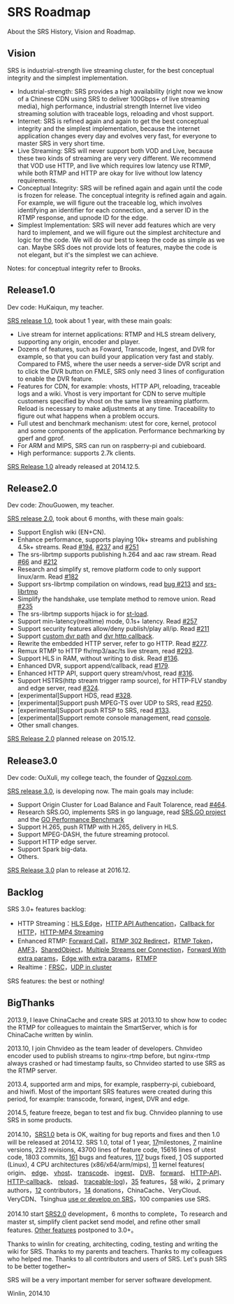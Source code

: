 # SRS Roadmap

About the SRS History, Vision and Roadmap.

## Vision

SRS is industrial-strength live streaming cluster, for the best conceptual integrity and the simplest implementation.

* Industrial-strength: SRS provides a high availability (right now we know of a Chinese CDN using SRS to deliver 100Gbps+ of live streaming media), high performance, industrial strength Internet live video streaming solution with traceable logs, reloading and vhost support.
* Internet: SRS is refined again and again to get the best conceptual integrity and the simplest implementation, because the internet application changes every day and evolves very fast, for everyone to master SRS in very short time.
* Live Streaming: SRS will never support both VOD and Live, because these two kinds of streaming are very very different. We recommend that VOD use HTTP, and live which requires low latency use RTMP, while both RTMP and HTTP are okay for live without low latency requirements.
* Conceptual Integrity: SRS will be refined again and again until the code is frozen for release. The conceptual integrity is refined again and again. For example, we will figure out the traceable log, which involves identifying an identifier for each connection, and a server ID in the RTMP response, and upnode ID for the edge.
* Simplest Implementation: SRS will never add features which are very hard to implement, and we will figure out the simplest architecture and logic for the code. We will do our best to keep the code as simple as we can. Maybe SRS does not provide lots of features, maybe the code is not elegant, but it's the  simplest we can achieve.

Notes: for conceptual integrity refer to Brooks.

## Release1.0

Dev code: HuKaiqun, my teacher.

[SRS release 1.0](https://github.com/simple-rtmp-server/srs/tree/1.0release), took about 1 year, with these main goals:

* Live stream for internet applications: RTMP and HLS stream delivery, supporting any origin, encoder and player.
* Dozens of features, such as Foward, Transcode, Ingest, and DVR for example, so that you can build your application very fast and stably. Compared to FMS, where the user needs a server-side DVR script and to click the DVR button on FMLE, SRS only need 3 lines of configuration to enable the DVR feature.
* Features for CDN, for example: vhosts, HTTP API, reloading, traceable logs and a wiki. Vhost is very important for CDN to serve multiple customers specified by vhost on the same live streaming platform. Reload is necessary to make adjustments at any time. Traceability to figure out what happens when a problem occurs.
* Full utest and benchmark mechanism: utest for core, kernel, protocol and some components of the application. Performance bechmarking by gperf and gprof.
* For ARM and MIPS, SRS can run on raspberry-pi and cubieboard.
* High performance: supports 2.7k clients.

[SRS Release 1.0](https://github.com/simple-rtmp-server/srs/tree/1.0release) already released at 2014.12.5.

## Release2.0

Dev code: ZhouGuowen, my teacher.

[SRS release 2.0](https://github.com/simple-rtmp-server/srs/tree/2.0release), took about 6 months, with these main goals:

* Support English wiki (EN+CN).
* Enhance performance, supports playing 10k+ streams and publishing 4.5k+ streams. Read [#194](https://github.com/simple-rtmp-server/srs/issues/194), [#237](https://github.com/simple-rtmp-server/srs/issues/237) and [#251](https://github.com/simple-rtmp-server/srs/issues/251)
* The srs-librtmp supports publishing h.264 and aac raw stream. Read [#66](https://github.com/simple-rtmp-server/srs/issues/66) and [#212](https://github.com/simple-rtmp-server/srs/issues/212)
* Research and simplify st, remove platform code to only support linux/arm. Read [#182](https://github.com/simple-rtmp-server/srs/issues/182)
* Support srs-librtmp compilation on windows, read [bug #213](https://github.com/simple-rtmp-server/srs/issues/213) and [srs-librtmp](https://github.com/winlinvip/srs.librtmp)
* Simplify the handshake, use template method to remove union. Read [#235](https://github.com/simple-rtmp-server/srs/issues/235) 
* The srs-librtmp supports hijack io for [st-load](https://github.com/winlinvip/st-load).
* Support min-latency(realtime) mode, 0.1s+ latency. Read [#257](https://github.com/simple-rtmp-server/srs/issues/257#issuecomment-66773208)
* Support security features allow/deny publish/play all/ip. Read [#211](https://github.com/simple-rtmp-server/srs/issues/211)
* Support [custom dvr path](https://github.com/simple-rtmp-server/srs/issues/179) 
and [dvr http callback](https://github.com/simple-rtmp-server/srs/issues/274).
* Rewrite the embedded HTTP server, refer to go HTTP. Read [#277](https://github.com/simple-rtmp-server/srs/issues/277).
* Remux RTMP to HTTP flv/mp3/aac/ts live stream, read [#293](https://github.com/simple-rtmp-server/srs/issues/293).
* Support HLS in RAM, without writing to disk. Read [#136](https://github.com/simple-rtmp-server/srs/issues/136).
* Enhanced DVR, support append/callback, read [#179](https://github.com/simple-rtmp-server/srs/issues/179).
* Enhanced HTTP API, support query stream/vhost, read [#316](https://github.com/simple-rtmp-server/srs/issues/316).
* Support HSTRS(http stream trigger ramp source), for HTTP-FLV standby and edge server, read [#324](https://github.com/simple-rtmp-server/srs/issues/324).
* [experimental]Support HDS, read [#328](https://github.com/simple-rtmp-server/srs/issues/328).
* [experimental]Support push MPEG-TS over UDP to SRS, read [#250](https://github.com/simple-rtmp-server/srs/issues/250).
* [experimental]Support push RTSP to SRS, read [#133](https://github.com/simple-rtmp-server/srs/issues/133).
* [experimental]Support remote console management, read [console](http://ossrs.net:1985/console).
* Other small changes.

[SRS Release 2.0](https://github.com/simple-rtmp-server/srs/tree/2.0release) planned release on 2015.12.

## Release3.0

Dev code: OuXuli, my college teach, the founder of [Qgzxol.com](http://www.qgzxol.com).

[SRS release 3.0](https://github.com/simple-rtmp-server/srs/tree/develop), is developing now. The main goals may include:

* Support Origin Cluster for Load Balance and Fault Tolarence, read [#464][bug464].
* Research SRS.GO, implements SRS in go language, read [SRS.GO project](https://github.com/winlinvip/srs.go) and the [GO Performance Benchmark](http://blog.csdn.net/win_lin/article/details/41379799)
* Support H.265, push RTMP with H.265, delivery in HLS.
* Support MPEG-DASH, the future streaming protocol.
* Support HTTP edge server.
* Support Spark big-data.
* Others.

[SRS Release 3.0][develop] plan to release at 2016.12.

## Backlog

SRS 3.0+ features backlog:

* HTTP Streaming：[HLS Edge][bug130]，[HTTP API Authencation][bug83]，[Callback for HTTP][bug52]，[HTTP-MP4 Streaming][bug174]
* Enhanced RTMP: [Forward Call][bug106]，[RTMP 302 Redirect][bug92]，[RTMP Token][bug71]，[AMF3][bug131]，[SharedObject][bug132]，[Multiple Streams per Connection][bug156]，[Forward With extra params][bug163]，[Edge with extra params][bug164]，[RTMFP][bug93]
* Realtime：[FRSC][bug90]，[UDP in cluster][bug94]

SRS features: the best or nothing!

## BigThanks

2013.9, I leave ChinaCache and create SRS at 2013.10 to show how to codec the RTMP for colleagues to maintain the SmartServer, which is for ChinaCache written by winlin.

2013.10, I join Chnvideo as the team leader of developers. Chnvideo encoder used to publish streams to nginx-rtmp before, but nginx-rtmp always crashed or had timestamp faults, so Chnvideo started to use SRS as the RTMP server.

2013.4, supported arm and mips, for example, raspberry-pi, cubieboard, and hiwifi. Most of the important SRS features were created during this period, for example: transcode, forward, ingest, DVR and edge.

2014.5, feature freeze, began to test and fix bug. Chnvideo planning to use SRS in some products.

2014.10，[SRS1.0](v1_EN_Product#release10) beta is OK, waiting for bug reports and fixes and then 1.0 will be released at 2014.12. SRS 1.0, total of 1 year, [17](https://github.com/simple-rtmp-server/srs/releases)milestones, [7](https://github.com/simple-rtmp-server/srs/tree/1.0release#releases) mainline versions, 223 revisions, 43700 lines of feature code, 15616 lines of utest code, 1803 commits, [161](https://github.com/simple-rtmp-server/srs/issues) bugs and features, [117](https://github.com/simple-rtmp-server/srs/issues?q=milestone%3A"srs+1.0+release") bugs fixed, [1](https://github.com/simple-rtmp-server/srs/tree/1.0release#system-requirements) OS supported (Linux), 4 CPU architectures (x86/x64/arm/mips), [11](https://github.com/simple-rtmp-server/srs/tree/1.0release#about) kernel features( origin、 [edge](v1_EN_Edge)、 [vhost](v1_EN_RtmpUrlVhost)、 [transcode](v1_EN_FFMPEG)、 [ingest](v1_EN_Ingest)、 [DVR](v1_EN_DVR)、 [forward](v1_EN_FFMPEG)、 [HTTP-API](v1_EN_HTTPApi)、 [HTTP-callback](v1_EN_HTTPCallback)、 [reload](v1_EN_Reload)、 [traceable-log](v1_EN_SrsLog))，[35](https://github.com/simple-rtmp-server/srs/tree/1.0release#summary) features，[58](v1_EN_Home) wiki，[2](https://github.com/simple-rtmp-server/srs/tree/1.0release#authors) primary authors，[12](https://github.com/simple-rtmp-server/srs/blob/master/AUTHORS.txt) contributors，[14](https://github.com/simple-rtmp-server/srs/tree/1.0release#donation) donations，ChinaCache、VeryCloud、VeryCDN、Tsinghua [use or develop on SRS](v1_EN_Sample)，100 companies use SRS.

2014.10 start [SRS2.0](v1_EN_Product#release20) development，6 months to complete，To research and master st, simplify client packet send model, and refine other small features. [Other features](v1_EN_Product#backlog) postponed to 3.0+。

Thanks to winlin for creating, architecting, coding, testing and writing the wiki for SRS. Thanks to my parents and teachers. Thanks to my colleagues who helped me. Thanks to all contributors and users of SRS. Let's push SRS to be better together~

SRS will be a very important member for server software development.

Winlin, 2014.10

[bug133]: https://github.com/simple-rtmp-server/srs/issues/133
[bug94]: https://github.com/simple-rtmp-server/srs/issues/94
[bug90]: https://github.com/simple-rtmp-server/srs/issues/120
[bug93]: https://github.com/simple-rtmp-server/srs/issues/93
[bug164]: https://github.com/simple-rtmp-server/srs/issues/164
[bug163]: https://github.com/simple-rtmp-server/srs/issues/163
[bug156]: https://github.com/simple-rtmp-server/srs/issues/156
[bug132]: https://github.com/simple-rtmp-server/srs/issues/132
[bug131]: https://github.com/simple-rtmp-server/srs/issues/131
[bug71]: https://github.com/simple-rtmp-server/srs/issues/71
[bug92]: https://github.com/simple-rtmp-server/srs/issues/92
[bug106]: https://github.com/simple-rtmp-server/srs/issues/106
[bug174]: https://github.com/simple-rtmp-server/srs/issues/174
[bug52]: https://github.com/simple-rtmp-server/srs/issues/52
[bug83]: https://github.com/simple-rtmp-server/srs/issues/83
[bug130]: https://github.com/simple-rtmp-server/srs/issues/130
[bug250]: https://github.com/simple-rtmp-server/srs/issues/250
[bug324]: https://github.com/simple-rtmp-server/srs/issues/324
[bug328]: https://github.com/simple-rtmp-server/srs/issues/328
[bug316]: https://github.com/simple-rtmp-server/srs/issues/316
[bug179]: https://github.com/simple-rtmp-server/srs/issues/179
[bug136]: https://github.com/simple-rtmp-server/srs/issues/136
[bug293]: https://github.com/simple-rtmp-server/srs/issues/293
[bug194]: https://github.com/simple-rtmp-server/srs/issues/194
[bug237]: https://github.com/simple-rtmp-server/srs/issues/237
[bug251]: https://github.com/simple-rtmp-server/srs/issues/251
[bug66]: https://github.com/simple-rtmp-server/srs/issues/66
[bug212]: https://github.com/simple-rtmp-server/srs/issues/212
[bug182]: https://github.com/simple-rtmp-server/srs/issues/182
[bug213]: https://github.com/simple-rtmp-server/srs/issues/213
[bug235]: https://github.com/simple-rtmp-server/srs/issues/235
[bug257]: https://github.com/simple-rtmp-server/srs/issues/257#issuecomment-66773208
[bug211]: https://github.com/simple-rtmp-server/srs/issues/211
[bug179]: https://github.com/simple-rtmp-server/srs/issues/179
[bug274]: https://github.com/simple-rtmp-server/srs/issues/274
[bug277]: https://github.com/simple-rtmp-server/srs/issues/277
[bug367]: https://github.com/simple-rtmp-server/srs/issues/367
[bug464]: https://github.com/simple-rtmp-server/srs/issues/464

[develop]: https://github.com/simple-rtmp-server/srs/tree/develop
[2.0release]: https://github.com/simple-rtmp-server/srs/tree/2.0release
[1.0release]: https://github.com/simple-rtmp-server/srs/tree/1.0release
[p2.0release]: https://github.com/simple-rtmp-server/srs/wiki/v1_CN_Product#release20
[p1.0release]: https://github.com/simple-rtmp-server/srs/wiki/v1_CN_Product#release10
[backlog]: https://github.com/simple-rtmp-server/srs/wiki/v1_CN_Product#backlog
[donations]: https://github.com/simple-rtmp-server/srs/blob/develop/DONATIONS.txt
[issues]: https://github.com/simple-rtmp-server/srs/issues
[releases]: https://github.com/simple-rtmp-server/srs/releases
[authors]: https://github.com/simple-rtmp-server/srs/tree/develop#authors
[librtmp]: https://github.com/winlinvip/srs.librtmp
[load]: https://github.com/winlinvip/st-load

[blog_go]: http://blog.csdn.net/win_lin/article/details/41379799
[srs_go]: https://github.com/winlinvip/srs.go
[qgzxol]: http://www.qgzxol.com